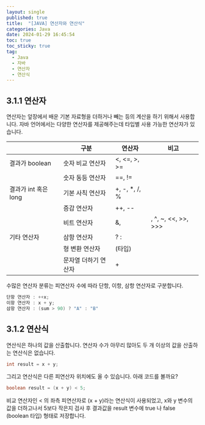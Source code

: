 ```yaml
---
layout: single
published: true
title:  "[JAVA] 연산자와 연산식"
categories: Java
date: 2024-01-29 16:45:54
toc: true
toc_sticky: true
tag:   
  - Java
  - 자바
  - 연산자
  - 연산식
---
```


## 3.1.1 연산자

연산자는 앞장에서 배운 기본 자료형을 더하거나 빼는 등의 계산을 하기 위해서 사용합니다. 자바 언어에서는 다양한 연산자를 제공해주는데 타입별 사용 가능한 연산자가 있습니다. 

|  | 구분 | 연산자 | 비고 |
| --- | --- | --- | --- |
| 결과가 boolean | 숫자 비교 연산자 | <, <=, >, >= |  |
|  | 숫자 동등 연산자 | ==, != |  |
| 결과가 int 혹은 long | 기본 사칙 연산자 | +, -, *, /, % |  |
|  | 증감 연산자 | ++, -- |  |
|  | 비트 연산자 | &, |, ^, ~, <<, >>, >>> | 많이 사용하지 않음 |
| 기타 연산자 | 삼항 연산자 | ? : |  |
|  | 형 변환 연산자 | (타입) |  |
|  | 문자열 더하기 연산자 | + |  |

수많은 연산자 분류는 피연산자 수에 따라 단항, 이항, 삼항 연산자로 구분합니다.

```java
단항 연산자 : ++x;
이항 연산자 : x + y;
삼항 연산자 : (sum > 90) ? "A" : "B"
```

## 3.1.2 연산식

연산식은 하나의 값을 산출합니다. 연산자 수가 아무리 많아도 두 개 이상의 값을 산출하는 연산식은 없습니다. 

```java
int result = x + y;
```

그리고 연산식은 다른 피연산자 위치에도 올 수 있습니다. 아래 코드를 볼까요?

```java
boolean result = (x + y) < 5;
```

비교 연산자인 < 의 좌측 피연산자로 (x + y)라는 연산식이 사용되었고, x와 y 변수의 값을 더하고나서 5보다 작은지 검사 후 결과값을 result 변수에 true 나 false (boolean 타입) 형태로 저장합니다.